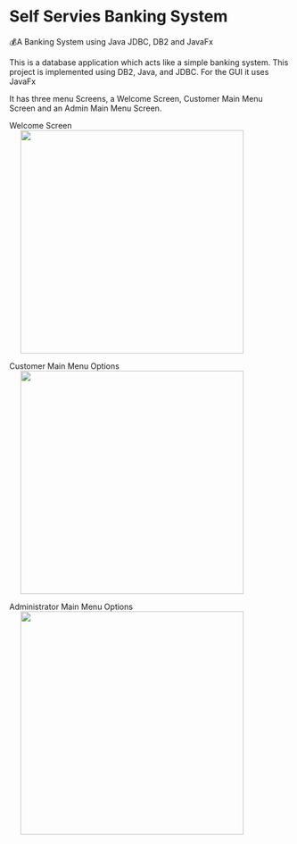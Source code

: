 # Self Servies Banking System
💰A Banking System using Java JDBC, DB2 and JavaFx

This is a database application which acts like a simple banking system.
This project is implemented using DB2, Java, and JDBC. For the GUI it uses JavaFx

It has three menu Screens, a Welcome Screen, Customer Main Menu Screen and an Admin Main Menu Screen.

Welcome Screen
<img src="https://imgur.com/Dgp1rFV.jpg" width=400 hspace="20">

Customer Main Menu Options
<img src="https://imgur.com/FaPpdcb.jpg" width=400 hspace="20">

Administrator Main Menu Options
<img src="https://imgur.com/zhSxepE.jpg" width=400 hspace="20">



